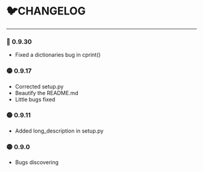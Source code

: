 # 🐦CHANGELOG

---
### 🐛 0.9.30
* Fixed a dictionaries bug in cprint()

### 🟡 0.9.17

* Corrected setup.py
* Beautify the README.md
* Little bugs fixed

### 🟡 0.9.11

* Added long_description in setup.py

### 🟡 0.9.0

* Bugs discovering